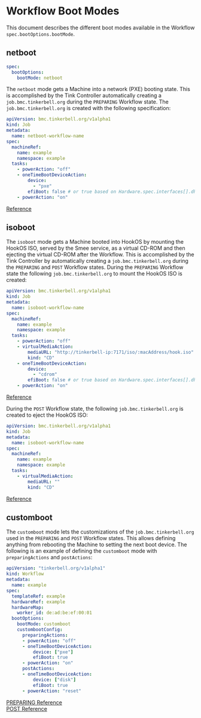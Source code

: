 # Workflow Boot Modes

This document describes the different boot modes available in the Workflow `spec.bootOptions.bootMode`.

## netboot

```yaml
spec:
  bootOptions:
    bootMode: netboot
```

The `netboot` mode gets a Machine into a network (PXE) booting state. This is accomplished by the Tink Controller automatically creating a `job.bmc.tinkerbell.org` during the `PREPARING` Workflow state. The `job.bmc.tinkerbell.org` is created with the following specification:

```yaml
apiVersion: bmc.tinkerbell.org/v1alpha1
kind: Job
metadata:
  name: netboot-workflow-name
spec:
  machineRef:
    name: example
    namespace: example
  tasks:
    - powerAction: "off"
    - oneTimeBootDeviceAction:
        device:
          - "pxe"
        efiBoot: false # or true based on Hardware.spec.interfaces[].dhcp.uefi
    - powerAction: "on"
```

[Reference](../../tink/controller/internal/workflow/pre.go#L49-L72)

## isoboot

The `isoboot` mode gets a Machine booted into HookOS by mounting the HookOS ISO, served by the Smee service, as a virtual CD-ROM and then ejecting the virtual CD-ROM after the Workflow. This is accomplished by the Tink Controller by automatically creating a `job.bmc.tinkerbell.org` during the `PREPARING` and `POST` Workflow states. During the `PREPARING` Workflow state the following `job.bmc.tinkerbell.org` to mount the HookOS ISO is created:

```yaml
apiVersion: bmc.tinkerbell.org/v1alpha1
kind: Job
metadata:
  name: isoboot-workflow-name
spec:
  machineRef:
    name: example
    namespace: example
  tasks:
    - powerAction: "off"
    - virtualMediaAction:
        mediaURL: "http://tinkerbell-ip:7171/iso/:macAddress/hook.iso"
        kind: "CD"
    - oneTimeBootDeviceAction:
        device:
          - "cdrom"
        efiBoot: false # or true based on Hardware.spec.interfaces[].dhcp.uefi
    - powerAction: "on"
```

[Reference](../../tink/controller/internal/workflow/pre.go#L106-L141)

During the `POST` Workflow state, the following `job.bmc.tinkerbell.org` is created to eject the HookOS ISO:

```yaml
apiVersion: bmc.tinkerbell.org/v1alpha1
kind: Job
metadata:
  name: isoboot-workflow-name
spec:
  machineRef:
    name: example
    namespace: example
  tasks:
    - virtualMediaAction:
        mediaURL: ""
        kind: "CD"
```

[Reference](../../tink/controller/internal/workflow/post.go#L35-L42)

## customboot

The `customboot` mode lets the customizations of the `job.bmc.tinkerbell.org` used in the `PREPARING` and `POST` Workflow states. This allows defining anything from rebooting the Machine to setting the next boot device. The following is an example of defining the `customboot` mode with `preparingActions` and `postActions`:

```yaml
apiVersion: "tinkerbell.org/v1alpha1"
kind: Workflow
metadata:
  name: example
spec:
  templateRef: example
  hardwareRef: example
  hardwareMap:
    worker_id: de:ad:be:ef:00:01
  bootOptions:
    bootMode: customboot
    custombootConfig:
      preparingActions:
      - powerAction: "off"
      - oneTimeBootDeviceAction:
          device: ["pxe"]
          efiBoot: true
      - powerAction: "on"
      postActions:
      - oneTimeBootDeviceAction:
          device: ["disk"]
          efiBoot: true 
      - powerAction: "reset"
```

[PREPARING Reference](../../tink/controller/internal/workflow/pre.go#L158)  
[POST Reference](../../tink/controller/internal/workflow/post.go#L61)
